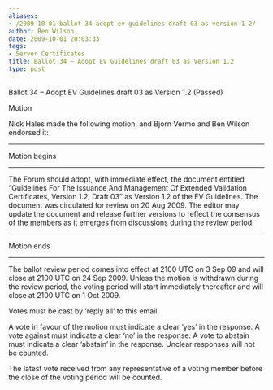 ```yaml
---
aliases:
- /2009-10-01-ballot-34-adopt-ev-guidelines-draft-03-as-version-1-2/
author: Ben Wilson
date: 2009-10-01 20:03:33
tags:
- Server Certificates
title: Ballot 34 – Adopt EV Guidelines draft 03 as Version 1.2
type: post
---
```


Ballot 34 – Adopt EV Guidelines draft 03 as Version 1.2 (Passed)

Motion

Nick Hales made the following motion, and Bjorn Vermo and Ben Wilson endorsed it:

______________________________________________________________________

Motion begins

______________________________________________________________________

The Forum should adopt, with immediate effect, the document entitled “Guidelines For The Issuance And Management Of Extended Validation Certificates, Version 1.2, Draft 03” as Version 1.2 of the EV Guidelines. The document was circulated for review on 20 Aug 2009. The editor may update the document and release further versions to reflect the consensus of the members as it emerges from discussions during the review period.

______________________________________________________________________

Motion ends

______________________________________________________________________

The ballot review period comes into effect at 2100 UTC on 3 Sep 09 and will close at 2100 UTC on 24 Sep 2009. Unless the motion is withdrawn during the review period, the voting period will start immediately thereafter and will close at 2100 UTC on 1 Oct 2009.

Votes must be cast by ‘reply all’ to this email.

A vote in favour of the motion must indicate a clear ‘yes’ in the response. A vote against must indicate a clear ‘no’ in the response. A vote to abstain must indicate a clear ‘abstain’ in the response. Unclear responses will not be counted.

The latest vote received from any representative of a voting member before the close of the voting period will be counted.
